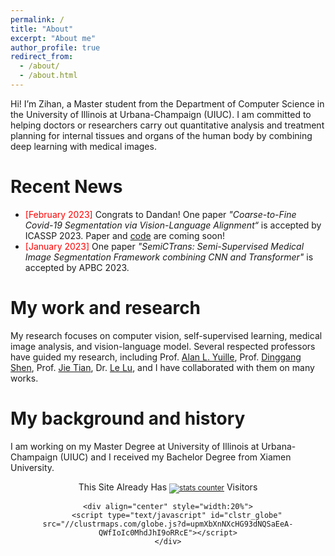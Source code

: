 ```yaml
---
permalink: /
title: "About"
excerpt: "About me"
author_profile: true
redirect_from: 
  - /about/
  - /about.html
---
```


Hi! I’m Zihan, a Master student from the Department of Computer Science in the University of Illinois at Urbana-Champaign (UIUC). I am committed to helping doctors or researchers carry out quantitative analysis and treatment planning for internal tissues and organs of the human body by combining deep learning with medical images.

Recent News
======
* <font color="red">[February 2023]</font> Congrats to Dandan! One paper *"Coarse-to-Fine Covid-19 Segmentation via Vision-Language Alignment“* is accepted by ICASSP 2023. Paper and [code](https://github.com/HUANGLIZI/C2FVL) are coming soon!
* <font color="red">[January 2023]</font> One paper *"SemiCTrans: Semi-Supervised Medical Image Segmentation Framework combining CNN and Transformer"* is accepted by APBC 2023.

My work and research
======
My research focuses on computer vision, self-supervised learning, medical image analysis, and vision-language model. Several respected professors have guided my research, including Prof. [Alan L. Yuille](https://www.cs.jhu.edu/~ayuille/), Prof. [Dinggang Shen](https://scholar.google.com/citations?user=v6VYQC8AAAAJ&hl=EN), Prof. [Jie Tian](http://www.mitk.net.cn/tian/), Dr. [Le Lu](https://lelu007.github.io/), and I have collaborated with them on many works.

My background and history
======
I am working on my Master Degree at University of Illinois at Urbana-Champaign (UIUC) and I received my Bachelor Degree from Xiamen University.

<div align="center">
    <div align="center">
        This Site Already Has  
            <small><a href="https://www.easycounter.com/">
            <img src="https://www.easycounter.com/counter.php?zl111"
            border="0" alt="stats counter"></a></small> 
         Visitors
    </div>

  
    <div align="center" style="width:20%">
        <script type="text/javascript" id="clstr_globe" src="//clustrmaps.com/globe.js?d=upmXbXnNXcHG93dNQSaEeA-QWfIoIc0MhdJhI9oRRcE"></script>
    </div>
</div>
